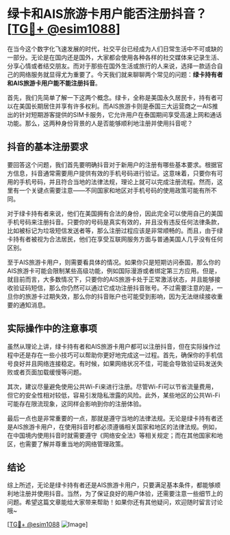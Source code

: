 # 绿卡和AIS旅游卡用户能否注册抖音？[[TG💪+ @esim1088](https://t.me/s/esim1088)]

在当今这个数字化飞速发展的时代，社交平台已经成为人们日常生活中不可或缺的一部分。无论是在国内还是国外，大家都会使用各种各样的社交媒体来记录生活、分享心情或者结交朋友。而对于那些在国外生活或旅行的人来说，选择一款适合自己的网络服务就显得尤为重要了。今天我们就来聊聊两个常见的问题：**绿卡持有者和AIS旅游卡用户能不能注册抖音**。

首先，我们先简单了解一下这两个概念。绿卡，全称是美国永久居民卡，持有者可以在美国长期居住并享有许多权利。而AIS旅游卡则是泰国三大运营商之一AIS推出的针对短期游客提供的SIM卡服务，它允许用户在泰国期间享受高速上网和通话功能。那么，这两种身份背景的人是否能够顺利地注册并使用抖音呢？

## 抖音的基本注册要求

要回答这个问题，我们首先要明确抖音对于新用户的注册有哪些基本要求。根据官方信息，抖音通常需要用户提供有效的手机号码进行验证。这意味着，只要你有可用的手机号码，并且符合当地的法律法规，理论上就可以完成注册流程。然而，这里有一个关键点需要注意——不同国家和地区对手机号码的使用政策可能有所不同。

对于绿卡持有者来说，他们在美国拥有合法的身份，因此完全可以使用自己的美国手机号码来注册抖音。只要你的号码是真实有效的，并且没有违反任何法律条款，比如被标记为垃圾短信发送者等，那么注册过程应该是非常顺畅的。而且，由于绿卡持有者被视为合法居民，他们在享受互联网服务方面与普通美国人几乎没有任何区别。

至于AIS旅游卡用户，则需要看具体的情况。如果你只是短期访问泰国，那么你的AIS旅游卡可能会限制某些高级功能，例如国际漫游或者绑定第三方应用。但是，就目前而言，大多数情况下，只要你的AIS旅游卡处于正常激活状态，并且能够接收验证码短信，那么你仍然可以通过它成功注册抖音账号。不过需要注意的是，一旦你的旅游卡过期失效，那么你的抖音账户也可能受到影响，因为无法继续接收重要的通知消息。

## 实际操作中的注意事项

虽然从理论上讲，绿卡持有者和AIS旅游卡用户都可以注册抖音，但在实际操作过程中还是存在一些小技巧可以帮助你更好地完成这一过程。首先，确保你的手机信号良好并且网络连接稳定。有时候，如果网络状况不佳，可能会导致验证码发送失败或者页面加载缓慢等问题。

其次，建议尽量避免使用公共Wi-Fi来进行注册。尽管Wi-Fi可以节省流量费用，但它的安全性相对较低，容易引发隐私泄露的风险。此外，某些地区的公共Wi-Fi可能存在限流现象，这同样会影响到你的注册体验。

最后一点也是非常重要的一点，那就是遵守当地的法律法规。无论是绿卡持有者还是AIS旅游卡用户，在使用抖音时都必须遵循相关国家和地区的法律法规。例如，在中国境内使用抖音时就需要遵守《网络安全法》等相关规定；而在其他国家和地区，也需要了解并尊重当地的网络管理政策。

## 结论

综上所述，无论是绿卡持有者还是AIS旅游卡用户，只要满足基本条件，都能够顺利地注册并使用抖音。当然，为了保证良好的用户体验，还需要注意一些细节上的问题。希望这篇文章能给大家带来帮助！如果你还有其他疑问，欢迎随时留言讨论哦~

[[TG💪+ @esim1088](https://t.me/s/esim1088) ![Image](https://i.postimg.cc/4NQfJmqS/Snipaste-2025-05-13-00-14-12.png)]